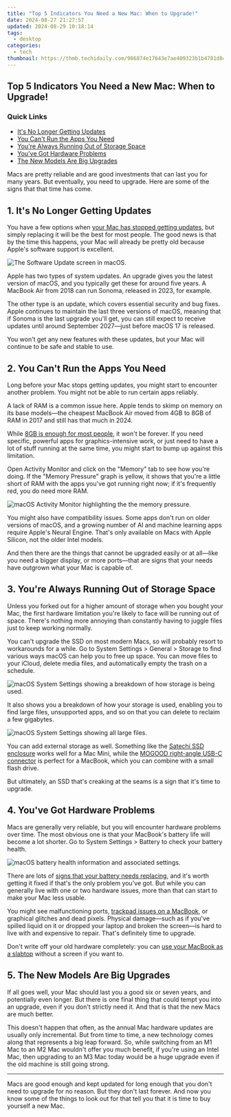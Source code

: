 ```yaml
---
title: "Top 5 Indicators You Need a New Mac: When to Upgrade!"
date: 2024-08-27 21:27:57
updated: 2024-08-29 10:18:14
tags:
  - desktop
categories:
  - tech
thumbnail: https://thmb.techidaily.com/986874e17643e7ae409323b1b4781d84760454bfaeee292d2afe0ece59b7e568.jpg
---
```


## Top 5 Indicators You Need a New Mac: When to Upgrade!

### Quick Links

* [It's No Longer Getting Updates](https://facebook-video-footage.techidaily.com/updated-evaluating-the-financial-returns-for-makers-on-youtube-shorts-for-2024/)
* [You Can't Run the Apps You Need](https://android-location-track.techidaily.com/top-10-best-spy-watches-for-your-vivo-y200e-5g-drfone-by-drfone-virtual-android/)
* [You're Always Running Out of Storage Space](https://win-dash.techidaily.com/easy-installation-guide-with-drivers-for-brother-hl-l2360dw-printer/)
* [You've Got Hardware Problems](https://extra-resources.techidaily.com/top-techniques-for-stunning-android-time-lapse-captures/)
* [The New Models Are Big Upgrades](https://youtube-webster.techidaily.com/024-approved-skyrocket-traffic-and-views-discover-the-best-5-video-marketing-techniques/)

 Macs are pretty reliable and are good investments that can last you for many years. But eventually, you need to upgrade. Here are some of the signs that that time has come.

##  1\. It's No Longer Getting Updates

 You have a few options when [your Mac has stopped getting updates](https://win11.techidaily.com/banish-black-screen-in-windows-quick-fix-guide/), but simply replacing it will be the best for most people. The good news is that by the time this happens, your Mac will already be pretty old because Apple's software support is excellent.

![The Software Update screen in macOS.](https://static1.howtogeekimages.com/wordpress/wp-content/uploads/2024/01/check-to-see-if-your-mac-is-running-the-latest-version-of-macos-1.png) 

 Apple has two types of system updates. An upgrade gives you the latest version of macOS, and you typically get these for around five years. A MacBook Air from 2018 can run Sonoma, released in 2023, for example.

 The other type is an update, which covers essential security and bug fixes. Apple continues to maintain the last three versions of macOS, meaning that if Sonoma is the last upgrade you'll get, you can still expect to receive updates until around September 2027—just before macOS 17 is released.

 You won't get any new features with these updates, but your Mac will continue to be safe and stable to use.

##  2\. You Can't Run the Apps You Need

 Long before your Mac stops getting updates, you might start to encounter another problem. You might not be able to run certain apps reliably.

 A lack of RAM is a common issue here. Apple tends to skimp on memory on its base models—the cheapest MacBook Air moved from 4GB to 8GB of RAM in 2017 and still has that much in 2024.

 While [8GB is enough for most people](https://some-approaches.techidaily.com/updated-strategies-for-longer-use-of-gopro-power-source/), it won't be forever. If you need specific, powerful apps for graphics-intensive work, or just need to have a lot of stuff running at the same time, you might start to bump up against this limitation.

 Open Activity Monitor and click on the "Memory" tab to see how you're doing. If the "Memory Pressure" graph is yellow, it shows that you're a little short of RAM with the apps you've got running right now; if it's frequently red, you do need more RAM.

![macOS Activity Monitor highlighting the the memory pressure.](https://static1.howtogeekimages.com/wordpress/wp-content/uploads/2024/01/if-the-memory-pressure-chart-shows-yellow-it-might-be-a-sign-that-you-dont-have-enough-ram.png) 

 You might also have compatibility issues. Some apps don't run on older versions of macOS, and a growing number of AI and machine learning apps require Apple's Neural Engine. That's only available on Macs with Apple Silicon, not the older Intel models.

 And then there are the things that cannot be upgraded easily or at all—like you need a bigger display, or more ports—that are signs that your needs have outgrown what your Mac is capable of.

##  3\. You're Always Running Out of Storage Space

 Unless you forked out for a higher amount of storage when you bought your Mac, the first hardware limitation you're likely to face will be running out of space. There's nothing more annoying than constantly having to juggle files just to keep working normally.

 You can't upgrade the SSD on most modern Macs, so will probably resort to workarounds for a while. Go to System Settings > General > Storage to find various ways macOS can help you to free up space. You can move files to your iCloud, delete media files, and automatically empty the trash on a schedule.

![macOS System Settings showing a breakdown of how storage is being used.](https://static1.howtogeekimages.com/wordpress/wp-content/uploads/2024/01/system-settings-shows-a-breakdown-of-how-your-storage-is-being-used-1.png) 

 It also shows you a breakdown of how your storage is used, enabling you to find large files, unsupported apps, and so on that you can delete to reclaim a few gigabytes.

![macOS System Settings showing all large files.](https://static1.howtogeekimages.com/wordpress/wp-content/uploads/2024/01/you-can-find-large-files-that-you-no-longer-need-in-system-settings.png) 

 You can add external storage as well. Something like the [Satechi SSD enclosure](https://www.amazon.com/Satechi-Type-C-Stand-Enclosure-USB/dp/B097CJMY9M/?tag=hotoge-20&ascsubtag=UUhtgUeUpU2001666&asc%5Frefurl=https%3A%2F%2Fwww.howtogeek.com%2Fsigns-to-replace-your-mac%2F&asc%5Fcampaign=Evergreen) works well for a Mac Mini, while the [MOGOOD right-angle USB-C connector](https://www.amazon.com/MOGOOD-USB-Right-Angle-Adapter-Black/dp/B0C457XVDR/?tag=hotoge-20&ascsubtag=UUhtgUeUpU2001666&asc%5Frefurl=https%3A%2F%2Fwww.howtogeek.com%2Fsigns-to-replace-your-mac%2F&asc%5Fcampaign=Evergreen) is perfect for a MacBook, which you can combine with a small flash drive.

 But ultimately, an SSD that's creaking at the seams is a sign that it's time to upgrade.

##  4\. You've Got Hardware Problems

 Macs are generally very reliable, but you will encounter hardware problems over time. The most obvious one is that your MacBook's battery life will become a lot shorter. Go to System Settings > Battery to check your battery health.

![macOS battery health information and associated settings.](https://static1.howtogeekimages.com/wordpress/wp-content/uploads/2024/01/check-your-battery-health.png) 

 There are lots of [signs that your battery needs replacing](https://hardware-tips.techidaily.com/the-definitive-resource-for-computer-enthusiasts-toms-hardware-deep-dives/), and it's worth getting it fixed if that's the only problem you've got. But while you can generally live with one or two hardware issues, more than that can start to make your Mac less usable.

 You might see malfunctioning ports, [trackpad issues on a MacBook](https://screen-mirroring-recording.techidaily.com/new-2024-approved-ps4-screen-recording-techniques-for-professional-gamers/), or graphical glitches and dead pixels. Physical damage—such as if you've spilled liquid on it or dropped your laptop and broken the screen—is hard to live with and expensive to repair. That's definitely time to upgrade.

 Don't write off your old hardware completely: you can [use your MacBook as a slabtop](https://windows11.techidaily.com/unveiling-premium-weather-apps-for-windows-11/) without a screen if you want to.

##  5\. The New Models Are Big Upgrades

 If all goes well, your Mac should last you a good six or seven years, and potentially even longer. But there is one final thing that could tempt you into an upgrade, even if you don't strictly need it. And that is that the new Macs are much better.

 This doesn't happen that often, as the annual Mac hardware updates are usually only incremental. But from time to time, a new technology comes along that represents a big leap forward. So, while switching from an M1 Mac to an M2 Mac wouldn't offer you much benefit, if you're using an Intel Mac, then upgrading to an M3 Mac today would be a huge upgrade even if the old machine is still going strong.

---

 Macs are good enough and kept updated for long enough that you don't need to upgrade for no reason. But they don't last forever. And now you know some of the things to look out for that tell you that it is time to buy yourself a new Mac.

<ins class="adsbygoogle"
     style="display:block"
     data-ad-format="autorelaxed"
     data-ad-client="ca-pub-7571918770474297"
     data-ad-slot="1223367746"></ins>



<ins class="adsbygoogle"
     style="display:block"
     data-ad-client="ca-pub-7571918770474297"
     data-ad-slot="8358498916"
     data-ad-format="auto"
     data-full-width-responsive="true"></ins>
